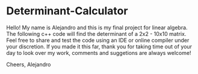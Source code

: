# Determinant-Calculator
Hello!
My name is Alejandro and this is my final project for linear algebra. 
The following c++ code will find the determinant of a 2x2 - 10x10 matrix. 
Feel free to share and test the code using an IDE or online compiler under your discretion.
If you made it this far, thank you for taking time out of your day to look over my work, comments and suggetions are always welcome!

Cheers,
Alejandro
